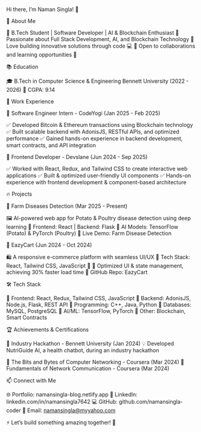 Hi there, I’m Naman Singla! 👋

🚀 About Me

🔹 B.Tech Student | Software Developer | AI & Blockchain Enthusiast
🔹 Passionate about Full Stack Development, AI, and Blockchain Technology
🔹 Love building innovative solutions through code 💻
🔹 Open to collaborations and learning opportunities 🚀

📚 Education

🎓 B.Tech in Computer Science & Engineering
Bennett University (2022 - 2026)
📌 CGPA: 9.14

💼 Work Experience

🏢 Software Engineer Intern - CodeYogi (Jan 2025 - Feb 2025)

✅ Developed Bitcoin & Ethereum transactions using Blockchain technology
✅ Built scalable backend with AdonisJS, RESTful APIs, and optimized performance
✅ Gained hands-on experience in backend development, smart contracts, and API integration

🏢 Frontend Developer - Devslane (Jun 2024 - Sep 2025)

✅ Worked with React, Redux, and Tailwind CSS to create interactive web applications
✅ Built & optimized user-friendly UI components
✅ Hands-on experience with frontend development & component-based architecture

🔥 Projects

🌱 Farm Diseases Detection (Mar 2025 - Present)

🖼️ AI-powered web app for Potato & Poultry disease detection using deep learning
🔹 Frontend: React | Backend: Flask
🔹 AI Models: TensorFlow (Potato) & PyTorch (Poultry)
🔹 Live Demo: Farm Disease Detection

🛒 EazyCart (Jun 2024 - Oct 2024)

🛍️ A responsive e-commerce platform with seamless UI/UX
🔹 Tech Stack: React, Tailwind CSS, JavaScript
🔹 🚀 Optimized UI & state management, achieving 30% faster load time
🔹 GitHub Repo: EazyCart

🛠️ Tech Stack

🔹 Frontend: React, Redux, Tailwind CSS, JavaScript
🔹 Backend: AdonisJS, Node.js, Flask, REST API
🔹 Programming: C++, Java, Python
🔹 Databases: MySQL, PostgreSQL
🔹 AI/ML: TensorFlow, PyTorch
🔹 Other: Blockchain, Smart Contracts

🏆 Achievements & Certifications

🏅 Industry Hackathon - Bennett University (Jan 2024)
💡 Developed NutriGuide AI, a health chatbot, during an industry hackathon

📜 The Bits and Bytes of Computer Networking - Coursera (Mar 2024)
📜 Fundamentals of Network Communication - Coursera (Mar 2024)

📫 Connect with Me

🌐 Portfolio: namansingla-blog.netlify.app
💼 LinkedIn: linkedin.com/in/namansingla7642
💻 GitHub: github.com/namansingla-coder
📩 Email: namansingla@myyahoo.com

⚡ Let’s build something amazing together! 🚀
